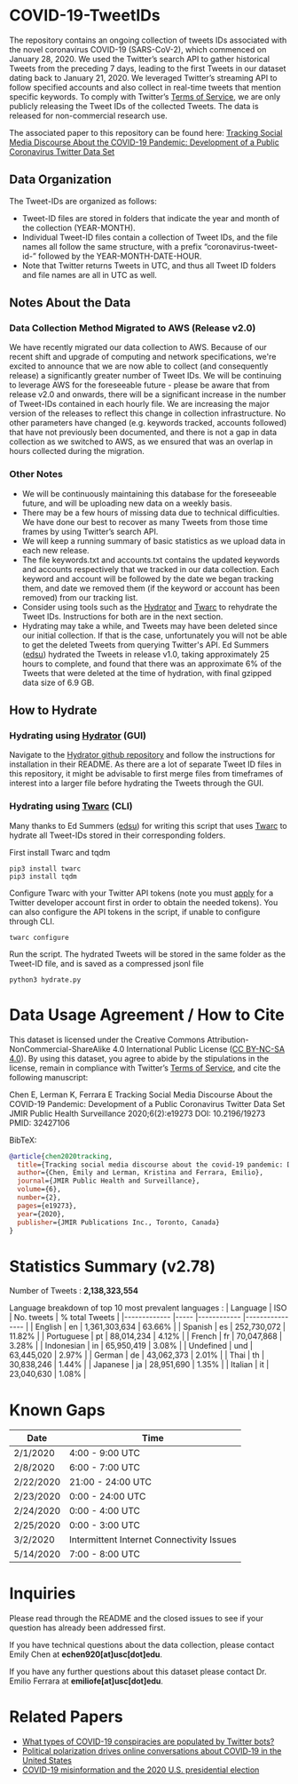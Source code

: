 # COVID-19-TweetIDs
 
The repository contains an ongoing collection of tweets IDs associated with the novel coronavirus COVID-19 (SARS-CoV-2), which commenced on January 28, 2020. We used the Twitter’s search API to gather historical Tweets from the preceding 7 days, leading to the first Tweets in our dataset dating back to January 21, 2020. We leveraged Twitter’s streaming API to follow specified accounts and also collect in real-time tweets that mention specific keywords. To comply with Twitter’s [Terms of Service](https://developer.twitter.com/en/developer-terms/agreement-and-policy), we are only publicly releasing the Tweet IDs of the collected Tweets. The data is released for non-commercial research use. 

The associated paper to this repository can be found here: [Tracking Social Media Discourse About the COVID-19 Pandemic: Development of a Public Coronavirus Twitter Data Set](https://publichealth.jmir.org/2020/2/e19273/)


## Data Organization
The Tweet-IDs are organized as follows:
* Tweet-ID files are stored in folders that indicate the year and month of the collection (YEAR-MONTH). 
* Individual Tweet-ID files contain a collection of Tweet IDs, and the file names all follow the same structure, with a prefix “coronavirus-tweet-id-” followed by the YEAR-MONTH-DATE-HOUR. 
* Note that Twitter returns Tweets in UTC, and thus all Tweet ID folders and file names are all in UTC as well. 

## Notes About the Data

### Data Collection Method Migrated to AWS (Release v2.0)
We have recently migrated our data collection to AWS. Because of our recent shift and upgrade of computing and network specifications, we're excited to announce that we are now able to collect (and consequently release) a significantly greater number of Tweet IDs. We will be continuing to leverage AWS for the foreseeable future - please be aware that from release v2.0 and onwards, there will be a significant increase in the number of Tweet-IDs contained in each hourly file. We are increasing the major version of the releases to reflect this change in collection infrastructure. No other parameters have changed (e.g. keywords tracked, accounts followed) that have not previously been documented, and there is not a gap in data collection as we switched to AWS, as we ensured that was an overlap in hours collected during the migration. 

### Other Notes
* We will be continuously maintaining this database for the foreseeable future, and will be uploading new data on a weekly basis.  
* There may be a few hours of missing data due to technical difficulties. We have done our best to recover as many Tweets from those time frames by using Twitter’s search API. 
* We will keep a running summary of basic statistics as we upload data in each new release. 
* The file keywords.txt and accounts.txt contains the updated keywords and accounts respectively that we tracked in our data collection. Each keyword and account will be followed by the date we began tracking them, and date we removed them (if the keyword or account has been removed) from our tracking list. 
* Consider using tools such as the [Hydrator](https://github.com/DocNow/hydrator) and [Twarc](https://github.com/DocNow/twarc) to rehydrate the Tweet IDs. Instructions for both are in the next section. 
* Hydrating may take a while, and Tweets may have been deleted since our initial collection. If that is the case, unfortunately you will not be able to get the deleted Tweets from querying Twitter's API. Ed Summers ([edsu](https://github.com/edsu)) hydrated the Tweets in release v1.0, taking approximately 25 hours to complete, and found that there was an approximate 6% of the Tweets that were deleted at the time of hydration, with final gzipped data size of 6.9 GB. 

## How to Hydrate

### Hydrating using [Hydrator](https://github.com/DocNow/hydrator) (GUI)
Navigate to the [Hydrator github repository](https://github.com/DocNow/hydrator) and follow the instructions for installation in their README. As there are a lot of separate Tweet ID files in this repository, it might be advisable to first merge files from timeframes of interest into a larger file before hydrating the Tweets through the GUI. 

### Hydrating using [Twarc](https://github.com/DocNow/twarc) (CLI)
Many thanks to Ed Summers ([edsu](https://github.com/edsu)) for writing this script that uses [Twarc](https://github.com/DocNow/twarc) to hydrate all Tweet-IDs stored in their corresponding folders. 

First install Twarc and tqdm
```
pip3 install twarc
pip3 install tqdm
```

Configure Twarc with your Twitter API tokens (note you must [apply](https://developer.twitter.com/en/apply-for-access) for a Twitter developer account first in order to obtain the needed tokens). You can also configure the API tokens in the script, if unable to configure through CLI. 
```
twarc configure
```

Run the script. The hydrated Tweets will be stored in the same folder as the Tweet-ID file, and is saved as a compressed jsonl file
```
python3 hydrate.py
```

# Data Usage Agreement / How to Cite
This dataset is licensed under the Creative Commons Attribution-NonCommercial-ShareAlike 4.0 International Public License ([CC BY-NC-SA 4.0](https://creativecommons.org/licenses/by-nc-sa/4.0/)). By using this dataset, you agree to abide by the stipulations in the license, remain in compliance with Twitter’s [Terms of Service](https://developer.twitter.com/en/developer-terms/agreement-and-policy), and cite the following manuscript: 

Chen E, Lerman K, Ferrara E
Tracking Social Media Discourse About the COVID-19 Pandemic: Development of a Public Coronavirus Twitter Data Set
JMIR Public Health Surveillance 2020;6(2):e19273 
DOI: 10.2196/19273 
PMID: 32427106

BibTeX:
```bibtex
@article{chen2020tracking,
  title={Tracking social media discourse about the covid-19 pandemic: Development of a public coronavirus twitter data set},
  author={Chen, Emily and Lerman, Kristina and Ferrara, Emilio},
  journal={JMIR Public Health and Surveillance},
  volume={6},
  number={2},
  pages={e19273},
  year={2020},
  publisher={JMIR Publications Inc., Toronto, Canada}
}
```

# Statistics Summary (v2.78)
Number of Tweets : **2,138,323,554**

Language breakdown of top 10 most prevalent languages :
| Language        | ISO     | No. tweets       | % total Tweets     |
|-------------    |-----    |------------      |----------------    |
| English         | en      | 1,361,303,634    | 63.66%             |
| Spanish         | es      | 252,730,072      | 11.82%             |
| Portuguese      | pt      | 88,014,234       | 4.12%              |
| French          | fr      | 70,047,868       | 3.28%              |
| Indonesian      | in      | 65,950,419       | 3.08%              |
| Undefined       | und     | 63,445,020       | 2.97%              |
| German          | de      | 43,062,373       | 2.01%              |
| Thai            | th      | 30,838,246       | 1.44%              |
| Japanese        | ja      | 28,951,690       | 1.35%              |
| Italian         | it      | 23,040,630       | 1.08%              |

# Known Gaps
| Date          | Time              |
|-------------  |-----              |
| 2/1/2020      | 4:00 - 9:00 UTC   |
| 2/8/2020      | 6:00 - 7:00 UTC   |
| 2/22/2020     | 21:00 - 24:00 UTC |
| 2/23/2020     | 0:00 - 24:00 UTC  |
| 2/24/2020     | 0:00 - 4:00 UTC   |
| 2/25/2020     | 0:00 - 3:00 UTC   |
| 3/2/2020      | Intermittent Internet Connectivity Issues |
| 5/14/2020     | 7:00 - 8:00 UTC   |

# Inquiries

Please read through the README and the closed issues to see if your question has already been addressed first. 

If you have technical questions about the data collection, please contact Emily Chen at **echen920[at]usc[dot]edu**.

If you have any further questions about this dataset please contact Dr. Emilio Ferrara at **emiliofe[at]usc[dot]edu**.

# Related Papers
- [What types of COVID-19 conspiracies are populated by Twitter bots?](https://firstmonday.org/ojs/index.php/fm/article/view/10633/9548)
- [Political polarization drives online conversations about COVID‐19 in the United States](https://onlinelibrary.wiley.com/doi/full/10.1002/hbe2.202)
- [COVID-19 misinformation and the 2020 U.S. presidential election](https://misinforeview.hks.harvard.edu/article/covid-19-misinformation-and-the-2020-u-s-presidential-election/)
